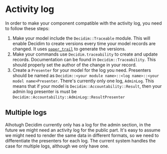 # Activity log

In order to make your component compatible with the activity log, you need to follow these steps:

1. Make your model include the `Decidim::Traceable` module. This will enable Decidim to create versions every time your model records are changed. It uses [`paper_trail`](https://github.com/airblade/paper_trail) to generate the versions.
2. Make your commands use `Decidim.traceability` to create and update records. Documentation can be found in `Decidim::Traceability`. This should properly set the author of the change in your record.
3. Create a `Presenter` for your model for the log you need. Presenters should be named as `Decidim::<your module name>::<log name>::<your model name>Presenter`. There's currently only one log, `AdminLog`. This means that if your model is `Decidim::Accountability::Result`, then your admin log presenter is must be `Decidim::Accountability::AdminLog::ResultPresenter`

## Multiple logs
Alhotugh Decidim currently only has a log for the admin section, in the future we might need an activity log for the public part. It's easy to assume we might need to render the same data in different formats, so we need to differentiate the presenters for each log. The current system handles the case for multiple logs, although we only have one.
